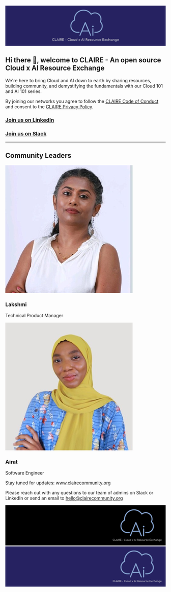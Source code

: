 
![v3 CLAIRE Temp CENTER banner - with INDIGO background](assets/claire_indigo_center_logo_banner_background.png)


## Hi there 👋, welcome to CLAIRE - An open source Cloud x AI Resource Exchange

We're here to bring Cloud and AI down to earth by sharing resources, building community, and demystifying the fundamentals with our Cloud 101 and AI 101 series. 

By joining our networks you agree to follow the [CLAIRE Code of Conduct](docs/claire_code_of_conduct.pdf) and consent to the [CLAIRE Privacy Policy](docs/claire_privacy_policy.pdf).

### [Join us on LinkedIn](https://www.linkedin.com/showcase/claire-hub/)

### [Join us on Slack](https://join.slack.com/t/clairecommunity/shared_invite/zt-2h5etzxd2-cwjZRFhY5XdI1~484u_L7A)

---
## Community Leaders

<div class="leaders-grid">
<div class="leader">
  <img src="assets/leaders/lakshmi.jpg" alt="Lakshmi">
  <h3>Lakshmi</h3>
  <p>Technical Product Manager</p>
</div>

<div class="leader">
  <img src="assets/leaders/airat.jpg" alt="Airat">
  <h3>Airat</h3>
  <p>Software Engineer</p>
</div>
</div>

<link rel="stylesheet" href="assets/style.css">

Stay tuned for updates: www.clairecommunity.org

Please reach out with any questions to our team of admins on Slack or LinkedIn or send an email to hello@clairecommunity.org
<!--

**Here are some ideas to get you started:**

🙋‍♀️ A short introduction - what is your organization all about?
🌈 Contribution guidelines - how can the community get involved?
👩‍💻 Useful resources - where can the community find your docs? Is there anything else the community should know?
🍿 Fun facts - what does your team eat for breakfast?
🧙 Remember, you can do mighty things with the power of [Markdown](https://docs.github.com/github/writing-on-github/getting-started-with-writing-and-formatting-on-github/basic-writing-and-formatting-syntax)
-->
![CLAIRE Temp Banner - with BLACK background](assets/claire_black_banner_background.png)
![CLAIRE Temp banner - with INDIGO background](assets/claire_indigo_banner_background.png)
